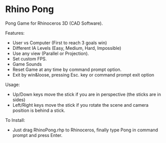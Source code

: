 # Rhino Pong

Pong Game for Rhinoceros 3D (CAD Software).

Features:
* User vs Computer (First to reach 3 goals win)
* Different IA Levels (Easy, Medium, Hard, Impossible)
* Use any view (Parallel or Projection).
* Set custom FPS.
* Game Sounds 
* Reset Game at any time by command prompt option.
* Exit by win&loose, pressing Esc. key or command prompt exit option

Usage:
* Up/Down keys move the stick if you are in perspective (the sticks are in sides) 
* Left/Right keys  move the stick if you rotate the scene and camera position is behind a stick.

To Install: 
* Just drag RhinoPong.rhp to Rhinoceros, finally type Pong in command prompt and press Enter.
